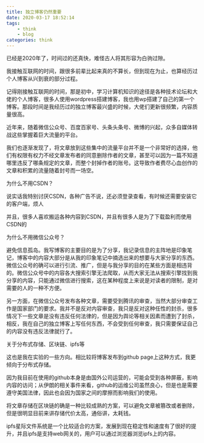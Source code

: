 ```yaml
---
title: 独立博客仍然重要
date: 2020-03-17 18:52:14
tags: 
    - think
    - blog
categories: think
---
```


已经是2020年了，时间过的还真快，难怪古人将其形容为白驹过隙。

我接触互联网的时间，跟很多前辈比起来真的不算长，但到现在为止，也算经历过个人博客从兴到衰的部分过程。

记得刚接触互联网的时间，那是初中，学习计算机知识的途径是各种技术论坛和大佬的个人博客，很多人使用wordpress搭建博客，我也用wp搭建了自己的第一个博客。那段时间是我经历过的独立博客最兴盛的时候，大佬们更新很频繁，内容质量很高。

近年来，随着微信公众号、百度百家号、头条头条号、微博的兴起，众多自媒体转战这些掌握着巨大流量的平台。

我们也逐渐发现了，将文章放到这些集中的流量平台并不是一个非常好的选择，他们有权限有权力不经文章发布者的同意删除作者的文章，甚至可以因为一篇不知道哪里违反了哪条规定的文章，而整个封掉作者的账号。这导致作者费尽心血创作的文章和积累的流量随着封号而一场空。


为什么不用CSDN？

说实话我特别讨厌CSDN，各种广告不说，还必须登录查看，有时候还需要安装它的客户端，烦人

并且，很多人喜欢搬运各种内容到CSDN，并且有很多人是为了下载盈利而使用CSDN的

为什么不用微信公众号？

避免信息孤岛。我写博客的主要目的是为了分享，我记录信息的主阵地是印象笔记，博客中的内容大部分是从我的印象笔记中摘选出来的想要与大家分享的东西。微信公众号的确可以进行引流、推广，但是与我分享的目的在某些方面是相违背的。微信公众号中的内容各大搜索引擎无法爬取，从而大家无法从搜索引擎找到我分享的内容，只能通过微信进行搜索，这在某种程度上来说是对读者的限制，是对需要的人的一种不方便。

另一方面，在微信公众号发布各种文章，需要受到腾讯的审查，当然大部分审查工作是国家部门的要求。我并不是反对内容审查，我只是反对这种任性的封杀，很多情况下一些文章是没有违反任何法律的，但是因为舆论等相关因素而遭到了封杀，相反，我在自己的独立博客上写任何东西，不会受到任何审查，我只需要保证自己的内容没有违反法律就行了。


关于分布式存储、区块链、ipfs等

这也是我在实验的一些方向。相比较将博客发布到github page上这种方式，我更倾向于分布式存储。

因为我目前在使用的github本身是由国外公司运营的，可能会受到各种屏蔽，影响内容的访问；从伊朗的相关事件来看，github的运维公司虽然良心，但是也是需要遵守美国法律，因此也会因为国家之间的摩擦而影响我们的使用。

将文章存储在区块链的确是一种比较成熟的方案，可以避免文章被篡改或者删除，但是很明显目前来讲存储代价太高，通俗讲，太耗钱。

ipfs星际文件系统是一个比较适合的方案，发展到现在稳定性和速度有了很好的提升，并且ipfs是支持web网关的，用户可以通过浏览器浏览ipfs上的内容。
